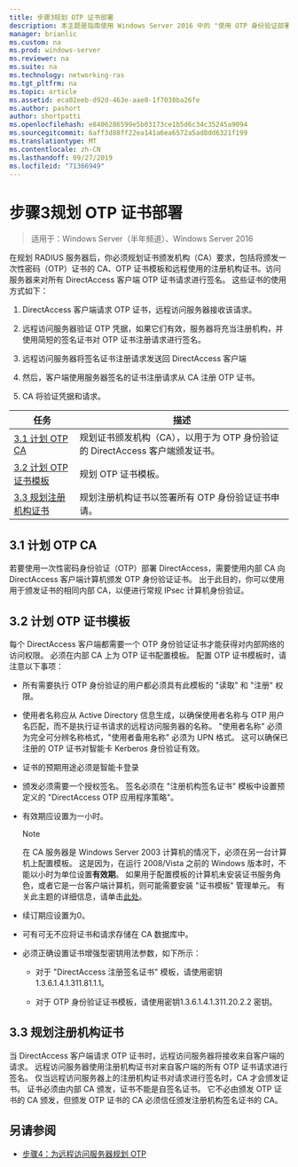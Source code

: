 ```yaml
---
title: 步骤3规划 OTP 证书部署
description: 本主题是指南使用 Windows Server 2016 中的 "使用 OTP 身份验证部署远程访问" 指南的一部分。
manager: brianlic
ms.custom: na
ms.prod: windows-server
ms.reviewer: na
ms.suite: na
ms.technology: networking-ras
ms.tgt_pltfrm: na
ms.topic: article
ms.assetid: eca02eeb-d92d-463e-aae0-1f7038ba26fe
ms.author: pashort
author: shortpatti
ms.openlocfilehash: e8406286599e5b03173ce1b5d6c34c35245a9094
ms.sourcegitcommit: 6aff3d88ff22ea141a6ea6572a5ad8dd6321f199
ms.translationtype: MT
ms.contentlocale: zh-CN
ms.lasthandoff: 09/27/2019
ms.locfileid: "71366949"
---
```

# <a name="step-3-plan-otp-certificate-deployment"></a>步骤3规划 OTP 证书部署

>适用于：Windows Server（半年频道）、Windows Server 2016

在规划 RADIUS 服务器后，你必须规划证书颁发机构（CA）要求，包括将颁发一次性密码（OTP）证书的 CA、OTP 证书模板和远程使用的注册机构证书。访问服务器来对所有 DirectAccess 客户端 OTP 证书请求进行签名。 这些证书的使用方式如下：  
  
1.  DirectAccess 客户端请求 OTP 证书，远程访问服务器接收该请求。  
  
2.  远程访问服务器验证 OTP 凭据，如果它们有效，服务器将充当注册机构，并使用简短的签名证书对 OTP 证书注册请求进行签名。  
  
3.  远程访问服务器将签名证书注册请求发送回 DirectAccess 客户端  
  
4.  然后，客户端使用服务器签名的证书注册请求从 CA 注册 OTP 证书。  
  
5.  CA 将验证凭据和请求。  
  
|任务|描述|  
|----|--------|  
|[3.1 计划 OTP CA](#bkmk_3_1_CA)|规划证书颁发机构（CA），以用于为 OTP 身份验证的 DirectAccess 客户端颁发证书。|  
|[3.2 计划 OTP 证书模板](#bkmk_3_2_OTP_Cert)|规划 OTP 证书模板。|
|[3.3 规划注册机构证书](#bkmk_33RACert)|规划注册机构证书以签署所有 OTP 身份验证证书申请。|

## <a name="bkmk_3_1_CA"></a>3.1 计划 OTP CA  
若要使用一次性密码身份验证（OTP）部署 DirectAccess，需要使用内部 CA 向 DirectAccess 客户端计算机颁发 OTP 身份验证证书。 出于此目的，你可以使用用于颁发证书的相同内部 CA，以便进行常规 IPsec 计算机身份验证。  
  
## <a name="bkmk_3_2_OTP_Cert"></a>3.2 计划 OTP 证书模板  
每个 DirectAccess 客户端都需要一个 OTP 身份验证证书才能获得对内部网络的访问权限。 必须在内部 CA 上为 OTP 证书配置模板。 配置 OTP 证书模板时，请注意以下事项：  
  
-   所有需要执行 OTP 身份验证的用户都必须具有此模板的 "读取" 和 "注册" 权限。  
  
-   使用者名称应从 Active Directory 信息生成，以确保使用者名称与 OTP 用户名匹配，而不是执行证书请求的远程访问服务器的名称。 "使用者名称" 必须为完全可分辨名称格式，"使用者备用名称" 必须为 UPN 格式。 这可以确保已注册的 OTP 证书对智能卡 Kerberos 身份验证有效。  
  
-   证书的预期用途必须是智能卡登录  
  
-   颁发必须需要一个授权签名。 签名必须在 "注册机构签名证书" 模板中设置预定义的 "DirectAccess OTP 应用程序策略"。  
  
-   有效期应设置为一小时。  
  
    > [!NOTE]  
    > 在 CA 服务器是 Windows Server 2003 计算机的情况下，必须在另一台计算机上配置模板。 这是因为，在运行 2008/Vista 之前的 Windows 版本时，不能以小时为单位设置**有效期**。 如果用于配置模板的计算机未安装证书服务角色，或者它是一台客户端计算机，则可能需要安装 "证书模板" 管理单元。 有关此主题的详细信息，请单击[此处](https://technet.microsoft.com/library/cc732445.aspx)。  
  
-   续订期应设置为0。  
  
-   可有可无不应将证书和请求存储在 CA 数据库中。  
  
-   必须正确设置证书增强型密钥用法参数，如下所示：  
  
    -   对于 "DirectAccess 注册签名证书" 模板，请使用密钥1.3.6.1.4.1.311.81.1.1。  
  
    -   对于 OTP 身份验证证书模板，请使用密钥1.3.6.1.4.1.311.20.2.2 密钥。  
  
## <a name="bkmk_33RACert"></a>3.3 规划注册机构证书  
当 DirectAccess 客户端请求 OTP 证书时，远程访问服务器将接收来自客户端的请求。 远程访问服务器使用注册机构证书对来自客户端的所有 OTP 证书请求进行签名。 仅当远程访问服务器上的注册机构证书对请求进行签名时，CA 才会颁发证书。 证书必须由内部 CA 颁发，证书不能是自签名证书。 它不必由颁发 OTP 证书的 CA 颁发，但颁发 OTP 证书的 CA 必须信任颁发注册机构签名证书的 CA。  
  
## <a name="BKMK_Links"></a>另请参阅  
  
-   [步骤4：为远程访问服务器规划 OTP](Step-4-Plan-for-OTP-on-the-Remote-Access-Server.md)  
  


